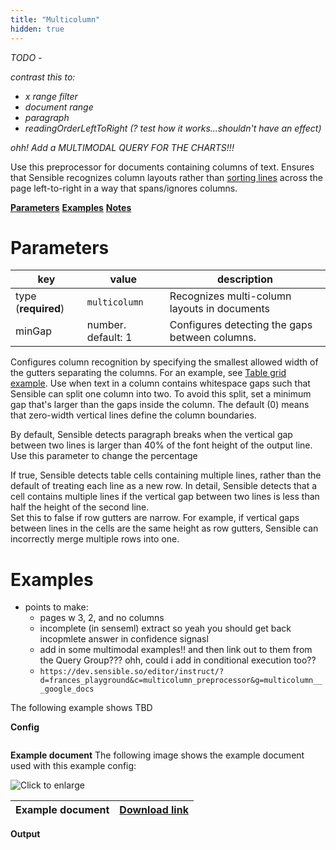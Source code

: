 ```yaml
---
title: "Multicolumn"
hidden: true
---
```


*TODO -*

 *contrast this to:*

- *x range filter*
- *document range*
- *paragraph*
- *readingOrderLeftToRight (? test how it works...shouldn't have an effect)*

*ohh! Add a MULTIMODAL QUERY FOR THE CHARTS!!!*



Use this preprocessor for documents containing columns of text. Ensures that Sensible recognizes column layouts rather than [sorting lines](doc:lines#line-sorting) across the page left-to-right in a way that spans/ignores columns.



[**Parameters**](doc:multicolumn#parameters)
[**Examples**](doc:multicolumn#examples)
[**Notes**](doc:multicolumn#notes)

Parameters
====

| key                 | value              | description                                    |
| ------------------- | ------------------ | ---------------------------------------------- |
| type (**required**) | `multicolumn`      | Recognizes multi-column layouts in documents   |
| minGap              | number. default: 1 | Configures detecting the gaps between columns. |

Configures column recognition by specifying the smallest allowed width of the gutters separating the columns. For an example, see [Table grid example](doc:sections-example-table-grid). Use when text in a column contains whitespace gaps such that Sensible can split one column into two. To avoid this split, set a minimum gap that's larger than the gaps inside the column. The default (0) means that zero-width vertical lines define the column boundaries.



By default, Sensible detects paragraph breaks when the vertical gap between two lines is larger than 40% of the font height of the output line. Use this parameter to change the percentage

If true, Sensible detects table cells containing multiple lines, rather than the default of treating each line as a new row. In detail, Sensible detects that a cell contains multiple lines if the vertical gap between two lines is less than half the height of the second line.<br/>Set this to false if row gutters are narrow. For example, if vertical gaps between lines in the cells are the same height as row gutters, Sensible can incorrectly merge multiple rows into one.

Examples
====

- points to make:
  - pages w 3, 2, and no columns
  - incomplete (in senseml) extract so yeah you should get back incopmlete answer in confidence signasl
  - add in some multimodal examples!! and then link out to them from the Query Group??? ohh, could i add in conditional execution too??
  - `https://dev.sensible.so/editor/instruct/?d=frances_playground&c=multicolumn_preprocessor&g=multicolumn___google_docs`

The following example shows TBD

**Config**

```json
```

**Example document**
The following image shows the example document used with this example config:

![Click to enlarge](https://raw.githubusercontent.com/sensible-hq/sensible-docs/main/readme-sync/assets/v0/images/final/TB_D.png)

| Example document | [Download link](https://raw.githubusercontent.com/sensible-hq/sensible-docs/main/readme-sync/assets/v0/pdfs/TB_D.pdf) |
| ---------------- | ------------------------------------------------------------ |

**Output**

```json
```
